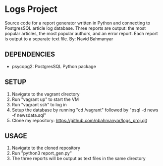# Logs Project
Source code for a report generator written in Python and connecting to
PostgresSQL article log database. Three reports are output: the most popular articles,
the most popular authors, and an error report. Each report is output to a separate
text file.
By: Navid Bahmanyar

## DEPENDENCIES

- psycopg2: PostgresSQL Python package

## SETUP

1. Navigate to the vagrant directory
2. Run "vagrant up" to start the VM
3. Run "vagrant ssh" to log in
4. Setup the database by running "cd /vagrant" followed by
    "psql -d news -f newsdata.sql"
5. Clone my repository: https://github.com/nbahmanyar/logs_proj.git

## USAGE

1. Navigate to the cloned repository
2. Run "python3 report_gen.py"
3. The three reports will be output as text files in the same directory
